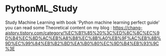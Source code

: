 # PythonML_Study

Study Machine Learning with book 'Python machine learning perfect guide'  
you can read some Theoretical content on my blog : https://chang-aistory.tistory.com/category/%EC%B1%85%20%3C%ED%8C%8C%EC%9D%B4%EC%8D%AC%EB%A8%B8%EC%8B%A0%EB%9F%AC%EB%8B%9D%EC%99%84%EB%B2%BD%EA%B0%80%EC%9D%B4%EB%93%9C%3E
